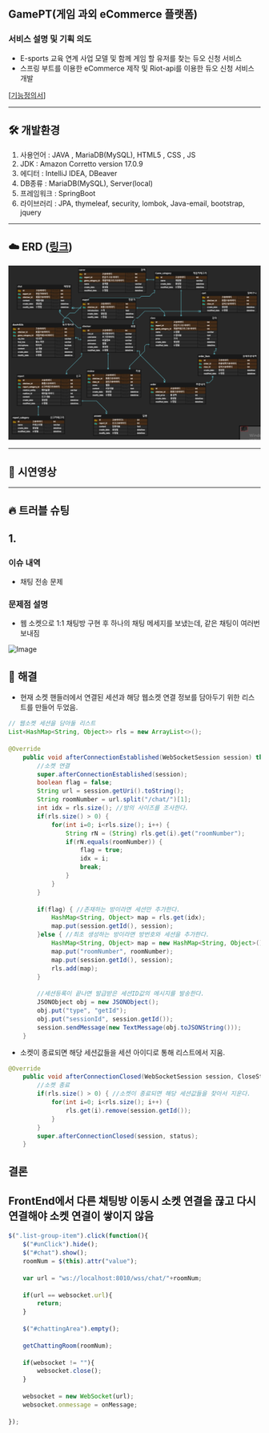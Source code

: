 ## GamePT(게임 과외 eCommerce 플랫폼)

### 서비스 설명 및 기획 의도

- E-sports 교육 연계 사업 모델 및 함께 게임 할 유저를 찾는 듀오 신청 서비스
- 스프링 부트를 이용한 eCommerce 제작 및 Riot-api를 이용한 듀오 신청 서비스 개발


[[기능정의서](https://docs.google.com/document/d/12oLpqgt0L2I_BdF_KKW2tpO2SkXREyM7zhsUKMOSxBc/edit)]

---

## 🛠 개발환경

1. 사용언어 : JAVA , MariaDB(MySQL), HTML5 , CSS , JS
2. JDK : Amazon Corretto version 17.0.9
3. 에디터 : IntelliJ IDEA, DBeaver
4. DB종류 : MariaDB(MySQL), Server(local)
5. 프레임워크 : SpringBoot
6. 라이브러리 : JPA, thymeleaf, security, lombok, Java-email, bootstrap, jquery


---

## ☁️ ERD ([링크](https://www.erdcloud.com/d/LqovpTTw8Z6LNTNdw))
![img.png](img.png)


---

## 👀 시연영상



---

## 🔥 트러블 슈팅

## 1.


### 이슈 내역
- 채팅 전송 문제

### 문제점 설명
- 웹 소켓으로 1:1 채팅방 구현 후 하나의 채팅 메세지를 보냈는데, 같은 채팅이 여러번 보내짐


![Image](https://github.com/eCommerce-Team-A/GamePT/assets/37567402/4a65f7ae-52f3-4e0d-b07a-511a27f55510)



## 🚥 해결

- 현재 소켓 핸들러에서 연결된 세션과 해당 웹소켓 연결 정보를 담아두기 위한 리스트를 만들어 두었음.
```java
// 웹소켓 세션을 담아둘 리스트
List<HashMap<String, Object>> rls = new ArrayList<>(); 

@Override
    public void afterConnectionEstablished(WebSocketSession session) throws Exception {
        //소켓 연결
        super.afterConnectionEstablished(session);
        boolean flag = false;
        String url = session.getUri().toString();
        String roomNumber = url.split("/chat/")[1];
        int idx = rls.size(); //방의 사이즈를 조사한다.
        if(rls.size() > 0) {
            for(int i=0; i<rls.size(); i++) {
                String rN = (String) rls.get(i).get("roomNumber");
                if(rN.equals(roomNumber)) {
                    flag = true;
                    idx = i;
                    break;
                }
            }
        }

        if(flag) { //존재하는 방이라면 세션만 추가한다.
            HashMap<String, Object> map = rls.get(idx);
            map.put(session.getId(), session);
        }else { //최초 생성하는 방이라면 방번호와 세션을 추가한다.
            HashMap<String, Object> map = new HashMap<String, Object>();
            map.put("roomNumber", roomNumber);
            map.put(session.getId(), session);
            rls.add(map);
        }

        //세션등록이 끝나면 발급받은 세션ID값의 메시지를 발송한다.
        JSONObject obj = new JSONObject();
        obj.put("type", "getId");
        obj.put("sessionId", session.getId());
        session.sendMessage(new TextMessage(obj.toJSONString()));
    }

```

-  소켓이 종료되면 해당 세션값들을 세션 아이디로 통해  리스트에서 지움.

```java
@Override
    public void afterConnectionClosed(WebSocketSession session, CloseStatus status) throws Exception {
        //소켓 종료
        if(rls.size() > 0) { //소켓이 종료되면 해당 세션값들을 찾아서 지운다.
            for(int i=0; i<rls.size(); i++) {
                rls.get(i).remove(session.getId());
            }
        }
        super.afterConnectionClosed(session, status);
    }
```

## 결론 
## FrontEnd에서 다른 채팅방 이동시 소켓 연결을 끊고 다시 연결해야 소켓 연결이 쌓이지 않음

```javascript
$(".list-group-item").click(function(){
    $("#unClick").hide();
    $("#chat").show();
    roomNum = $(this).attr("value");

    var url = "ws://localhost:8010/wss/chat/"+roomNum;

    if(url == websocket.url){
        return;
    }

    $("#chattingArea").empty();

    getChattingRoom(roomNum);

    if(websocket != ""){
        websocket.close();
    }

    websocket = new WebSocket(url);
    websocket.onmessage = onMessage;

});
```

